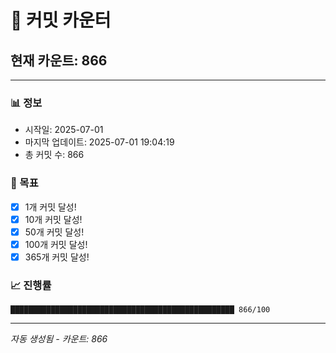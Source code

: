 # 🔢 커밋 카운터

## 현재 카운트: 866

---

### 📊 정보
- 시작일: 2025-07-01
- 마지막 업데이트: 2025-07-01 19:04:19
- 총 커밋 수: 866

### 🎯 목표
- [x] 1개 커밋 달성!
- [x] 10개 커밋 달성!
- [x] 50개 커밋 달성!
- [x] 100개 커밋 달성!
- [x] 365개 커밋 달성!

### 📈 진행률
```
██████████████████████████████████████████████████ 866/100
```

---
*자동 생성됨 - 카운트: 866*
